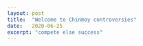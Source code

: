 ```yaml
---
layout: post
title:  "Welcome to Chinmoy controversies"
date:   2020-06-25
excerpt: "compete else success"
---
```

